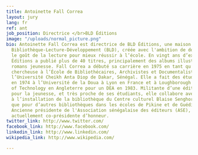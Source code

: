 ```yaml
---
title: Antoinette Fall Correa
layout: jury
lang: fr
ref: ant
job_position: Directrice </br>BLD Éditions
image: "/uploads/normal_picture.png"
bio: Antoinette Fall Correa est directrice de BLD Éditions, une maison issue de l’ONG
  Bibliothèque-Lecture-Développement (BLD), créée avec l'ambition de donner aux enfants
  le goût de la lecture pour mieux réussir à l’école. En vingt ans d’existence, BLD
  Éditions a publié plus de 40 titres, principalement des albums illustrés et quelques
  romans jeunesse. Fall Correa a débuté sa carrière en 1975 en tant qu’enseignante
  chercheuse à l’École de Bibliothécaires, Archivistes et Documentalistes (EBAD) de
  l’Université Cheikh Anta Diop de Dakar, Sénégal. Elle a fait des études de bibliothéconomie
  en 1974 à l’Université de la Doua à Lyon en France et à Loughborough University
  of Technology en Angleterre pour un DEA en 1983. Militante d’une édition africaine
  pour la jeunesse, et très proche de ses étudiants, elle collabore avec ces derniers
  à l’installation de la bibliothèque du Centre culturel Blaise Senghor à Dakar, ainsi
  que pour d’autres bibliothèques dans les écoles de Pikine et de Guédiawaye au Sénégal.
  Ancienne présidente de l'Association sénégalaise des éditeurs (ASE), elle en est
  actuellement co-présidente d’honneur.
twitter_link: http://www.twitter.com/
facebook_link: http://www.facebook.com/
linkedin_link: http://www.linkedin.com/
wikipedia_link: http://www.wikipedia.com/

---
```

